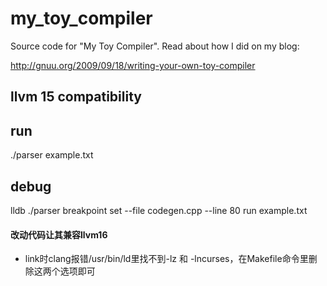 # my_toy_compiler

Source code for "My Toy Compiler". Read about how I did on my blog:

http://gnuu.org/2009/09/18/writing-your-own-toy-compiler


## llvm 15 compatibility

## run 
./parser example.txt

## debug

lldb ./parser
breakpoint set --file codegen.cpp --line 80
run example.txt

#### 改动代码让其兼容llvm16
- link时clang报错/usr/bin/ld里找不到-lz 和 -lncurses，在Makefile命令里删除这两个选项即可